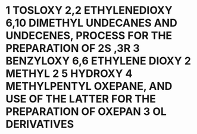 # 1 TOSLOXY 2,2 ETHYLENEDIOXY 6,10 DIMETHYL UNDECANES AND UNDECENES, PROCESS FOR THE PREPARATION OF 2S ,3R 3 BENZYLOXY 6,6 ETHYLENE DIOXY 2 METHYL 2 5 HYDROXY 4 METHYLPENTYL OXEPANE, AND USE OF THE LATTER FOR THE PREPARATION OF OXEPAN 3 OL DERIVATIVES